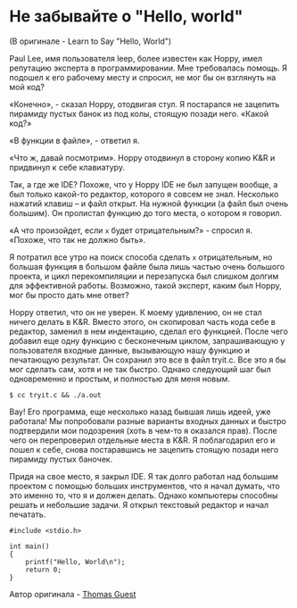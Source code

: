 # Не забывайте о "Hello, world"
(В оригинале - Learn to Say "Hello, World")

Paul Lee, имя пользователя leep, более известен как Hoppy, имел репутацию эксперта в программировании. Мне требовалась помощь. Я подошел к его рабочему месту и спросил, не мог бы он взглянуть на мой код?

«Конечно», - сказал Hoppy, отодвигая стул. Я постарался не зацепить пирамиду пустых банок из под колы, стоящую позади него.
«Какой код?»

«В функции в файле», - ответил я.

«Что ж, давай посмотрим». Hoppy отодвинул в сторону копию K&R и придвинул к себе клавиатуру.

Так, а где же IDE? Похоже, что у Hoppy IDE не был запущен вообще, а был только какой-то редактор, которого я совсем не знал. Несколько нажатий клавиш – и файл открыт. На нужной функции (а файл был очень большим). Он пролистал функцию до того места, о котором я говорил.

«А что произойдет, если `x` будет отрицательным?» - спросил я. «Похоже, что так не должно быть».

Я потратил все утро на поиск способа сделать `x` отрицательным, но большая функция в большом файле была лишь частью очень большого проекта, и цикл перекомпиляции и перезапуска был слишком долгим для эффективной работы. Возможно, такой эксперт, каким был Hoppy, мог бы просто дать мне ответ?

Hoppy ответил, что он не уверен. К моему удивлению, он не стал ничего делать в K&R. Вместо этого, он скопировал часть кода себе в редактор, заменил в нем индентацию, сделал его функцией. После чего добавил еще одну функцию с бесконечным циклом, запрашивающую у пользователя входные данные, вызывающую нашу функцию и печатающую результат. Он сохранил это все в файл tryit.c. Все это я бы мог сделать сам, хотя и не так быстро. Однако следующий шаг был одновременно и простым, и полностью для меня новым.

```
$ cc tryit.c && ./a.out
```

Вау! Его программа, еще несколько назад бывшая лишь идеей, уже работала! Мы попробовали разные варианты входных данных и быстро подтвердили мои подозрения (хоть в чем-то я оказался прав). После чего он перепроверил отдельные места в K&R. Я поблагодарил его и пошел к себе, снова постаравшись не зацепить стоящую позади него пирамиду пустых баночек.

Придя на свое место, я закрыл IDE. Я так долго работал над большим проектом с помощью больших инструментов, что я начал думать, что это именно то, что я и должен делать. Однако компьютеры способны решать и небольшие задачи. Я открыл текстовый редактор и начал печатать.

```
#include <stdio.h>

int main()
{
    printf("Hello, World\n");
    return 0;
}
```


Автор оригинала - [Thomas Guest](http://programmer.97things.oreilly.com/wiki/index.php/Thomas_Guest)